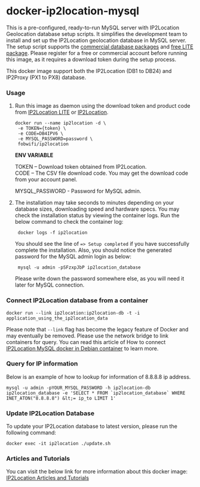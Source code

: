 docker-ip2location-mysql
========================

This is a pre-configured, ready-to-run MySQL server with IP2Location Geolocation database setup scripts. It simplifies the development team to install and set up the IP2Location geolocation database in MySQL server. The setup script supports the [commercial database packages](https://www.ip2location.com) and [free LITE package](https://lite.ip2location.com). Please register for a free or commercial account before running this image, as it requires a download token during the setup process.

This docker image support both the IP2Location (DB1 to DB24) and IP2Proxy (PX1 to PX8) database.

### Usage

1. Run this image as daemon using the download token and product code from [IP2Location LITE](https://lite.ip2location.com) or [IP2Location](https://www.ip2location.com).

       docker run --name ip2location -d \
        -e TOKEN={token} \
        -e CODE=DB4IPV6 \
        -e MYSQL_PASSWORD=password \
        fobwifi/ip2location

    **ENV VARIABLE**

    TOKEN – Download token obtained from IP2Location.  
    CODE – The CSV file download code. You may get the download code from your account panel.

    MYSQL_PASSWORD - Password for MySQL admin.

2. The installation may take seconds to minutes depending on your database sizes, downloading speed and hardware specs. You may check the installation status by viewing the container logs. Run the below command to check the container log:

        docker logs -f ip2location

    You should see the line of `=> Setup completed` if you have successfully complete the installation. Also, you should notice the generated password for the MySQL admin login as below:
	
	    mysql -u admin -pSFzxpJbP ip2location_database
	
	Please write down the password somewhere else, as you will need it later for MySQL connection.

### Connect IP2Location database from a container

    docker run --link ip2location:ip2location-db -t -i application_using_the_ip2location_data

Please note that `--link` flag has become the legacy feature of Docker and may eventually be removed. Please use the network bridge to link containers for query. You can read this article of How to connect [IP2Location MySQL docker in Debian container](https://blog.ip2location.com/knowledge-base/how-to-connect-ip2location-mysql-docker-in-debian-container/) to learn more.

### Query for IP information

Below is an example of how to lookup for information of 8.8.8.8 ip address.

    mysql -u admin -pYOUR_MYSQL_PASSWORD -h ip2location-db ip2location_database -e 'SELECT * FROM `ip2location_database` WHERE INET_ATON("8.8.8.8") &lt;= ip_to LIMIT 1'



### Update IP2Location Database

To update your IP2Location database to latest version, please run the following  command:

```
docker exec -it ip2location ./update.sh
```



### Articles and Tutorials

You can visit the below link for more information about this docker image:
[IP2Location Articles and Tutorials](https://blog.ip2location.com)

